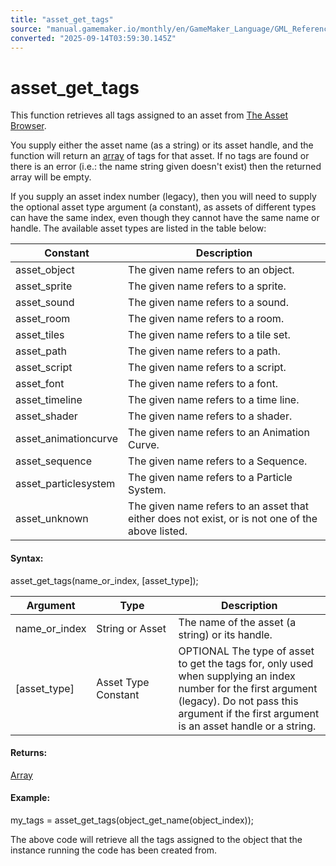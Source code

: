 ```yaml
---
title: "asset_get_tags"
source: "manual.gamemaker.io/monthly/en/GameMaker_Language/GML_Reference/Asset_Management/Assets_And_Tags/asset_get_tags.htm"
converted: "2025-09-14T03:59:30.145Z"
---
```


# asset\_get\_tags

This function retrieves all tags assigned to an asset from [The Asset Browser](../../../../Introduction/The_Asset_Browser.md).

You supply either the asset name (as a string) or its asset handle, and the function will return an [array](../../../GML_Overview/Arrays.md) of tags for that asset. If no tags are found or there is an error (i.e.: the name string given doesn't exist) then the returned array will be empty.

If you supply an asset index number (legacy), then you will need to supply the optional asset type argument (a constant), as assets of different types can have the same index, even though they cannot have the same name or handle. The available asset types are listed in the table below:

| Constant | Description |
| --- | --- |
| asset_object | The given name refers to an object. |
| asset_sprite | The given name refers to a sprite. |
| asset_sound | The given name refers to a sound. |
| asset_room | The given name refers to a room. |
| asset_tiles | The given name refers to a tile set. |
| asset_path | The given name refers to a path. |
| asset_script | The given name refers to a script. |
| asset_font | The given name refers to a font. |
| asset_timeline | The given name refers to a time line. |
| asset_shader | The given name refers to a shader. |
| asset_animationcurve | The given name refers to an Animation Curve. |
| asset_sequence | The given name refers to a Sequence. |
| asset_particlesystem | The given name refers to a Particle System. |
| asset_unknown | The given name refers to an asset that either does not exist, or is not one of the above listed. |

#### Syntax:

asset\_get\_tags(name\_or\_index, \[asset\_type\]);

| Argument | Type | Description |
| --- | --- | --- |
| name_or_index | String or Asset | The name of the asset (a string) or its handle. |
| [asset_type] | Asset Type Constant | OPTIONAL The type of asset to get the tags for, only used when supplying an index number for the first argument (legacy). Do not pass this argument if the first argument is an asset handle or a string. |

#### Returns:

[Array](../../../GML_Overview/Arrays.md)

#### Example:

my\_tags = asset\_get\_tags(object\_get\_name(object\_index));

The above code will retrieve all the tags assigned to the object that the instance running the code has been created from.